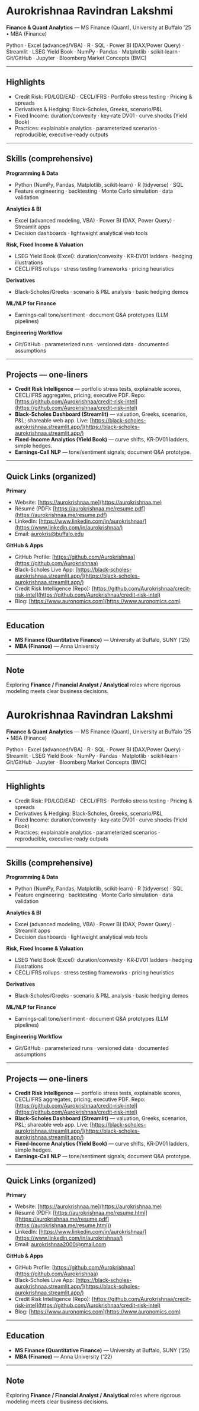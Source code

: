 # Aurokrishnaa Ravindran Lakshmi

**Finance & Quant Analytics** — MS Finance (Quant), University at Buffalo ’25 • MBA (Finance)

Python · Excel (advanced/VBA) · R · SQL · Power BI (DAX/Power Query) · Streamlit · LSEG Yield Book · NumPy · Pandas · Matplotlib · scikit‑learn · Git/GitHub · Jupyter · Bloomberg Market Concepts (BMC)

---

## Highlights

* Credit Risk: PD/LGD/EAD · CECL/IFRS · Portfolio stress testing · Pricing & spreads
* Derivatives & Hedging: Black‑Scholes, Greeks, scenario/P\&L
* Fixed Income: duration/convexity · key‑rate DV01 · curve shocks (Yield Book)
* Practices: explainable analytics · parameterized scenarios · reproducible, executive‑ready outputs

---

## Skills (comprehensive)

**Programming & Data**

* Python (NumPy, Pandas, Matplotlib, scikit‑learn) · R (tidyverse) · SQL
* Feature engineering · backtesting · Monte Carlo simulation · data validation

**Analytics & BI**

* Excel (advanced modeling, VBA) · Power BI (DAX, Power Query) · Streamlit apps
* Decision dashboards · lightweight analytical web tools

**Risk, Fixed Income & Valuation**

* LSEG Yield Book (Excel): duration/convexity · KR‑DV01 ladders · hedging illustrations
* CECL/IFRS rollups · stress testing frameworks · pricing heuristics

**Derivatives**

* Black‑Scholes/Greeks · scenario & P\&L analysis · basic hedging demos

**ML/NLP for Finance**

* Earnings‑call tone/sentiment · document Q\&A prototypes (LLM pipelines)

**Engineering Workflow**

* Git/GitHub · parameterized runs · versioned data · documented assumptions

---

## Projects — one‑liners

* **Credit Risk Intelligence** — portfolio stress tests, explainable scores, CECL/IFRS aggregates, pricing, executive PDF.
  Repo: [https://github.com/Aurokrishnaa/credit-risk-intel](https://github.com/Aurokrishnaa/credit-risk-intel)
* **Black‑Scholes Dashboard (Streamlit)** — valuation, Greeks, scenarios, P\&L; shareable web app.
  Live: [https://black-scholes-aurokrishnaa.streamlit.app/](https://black-scholes-aurokrishnaa.streamlit.app/)
* **Fixed‑Income Analytics (Yield Book)** — curve shifts, KR‑DV01 ladders, simple hedges.
* **Earnings‑Call NLP** — tone/sentiment signals; document Q\&A prototype.

---

## Quick Links (organized)

**Primary**

* Website: [https://aurokrishnaa.me](https://aurokrishnaa.me)
* Résumé (PDF): [https://aurokrishnaa.me/resume.pdf](https://aurokrishnaa.me/resume.pdf)
* LinkedIn: [https://www.linkedin.com/in/aurokrishnaa/](https://www.linkedin.com/in/aurokrishnaa/)
* Email: [aurokris@buffalo.edu](mailto:aurokris@buffalo.edu)

**GitHub & Apps**

* GitHub Profile: [https://github.com/Aurokrishnaa](https://github.com/Aurokrishnaa)
* Black‑Scholes Live App: [https://black-scholes-aurokrishnaa.streamlit.app/](https://black-scholes-aurokrishnaa.streamlit.app/)
* Credit Risk Intelligence (Repo): [https://github.com/Aurokrishnaa/credit-risk-intel](https://github.com/Aurokrishnaa/credit-risk-intel)
* Blog: [https://www.auronomics.com](https://www.auronomics.com)

---

## Education

* **MS Finance (Quantitative Finance)** — University at Buffalo, SUNY (’25)
* **MBA (Finance)** — Anna University

---

## Note

Exploring **Finance / Financial Analyst / Analytical** roles where rigorous modeling meets clear business decisions.
# Aurokrishnaa Ravindran Lakshmi

**Finance & Quant Analytics** — MS Finance (Quant), University at Buffalo ’25 • MBA (Finance)

Python · Excel (advanced/VBA) · R · SQL · Power BI (DAX/Power Query) · Streamlit · LSEG Yield Book · NumPy · Pandas · Matplotlib · scikit‑learn · Git/GitHub · Jupyter · Bloomberg Market Concepts (BMC)

---

## Highlights

* Credit Risk: PD/LGD/EAD · CECL/IFRS · Portfolio stress testing · Pricing & spreads
* Derivatives & Hedging: Black‑Scholes, Greeks, scenario/P\&L
* Fixed Income: duration/convexity · key‑rate DV01 · curve shocks (Yield Book)
* Practices: explainable analytics · parameterized scenarios · reproducible, executive‑ready outputs

---

## Skills (comprehensive)

**Programming & Data**

* Python (NumPy, Pandas, Matplotlib, scikit‑learn) · R (tidyverse) · SQL
* Feature engineering · backtesting · Monte Carlo simulation · data validation

**Analytics & BI**

* Excel (advanced modeling, VBA) · Power BI (DAX, Power Query) · Streamlit apps
* Decision dashboards · lightweight analytical web tools

**Risk, Fixed Income & Valuation**

* LSEG Yield Book (Excel): duration/convexity · KR‑DV01 ladders · hedging illustrations
* CECL/IFRS rollups · stress testing frameworks · pricing heuristics

**Derivatives**

* Black‑Scholes/Greeks · scenario & P\&L analysis · basic hedging demos

**ML/NLP for Finance**

* Earnings‑call tone/sentiment · document Q\&A prototypes (LLM pipelines)

**Engineering Workflow**

* Git/GitHub · parameterized runs · versioned data · documented assumptions

---

## Projects — one‑liners

* **Credit Risk Intelligence** — portfolio stress tests, explainable scores, CECL/IFRS aggregates, pricing, executive PDF.
  Repo: [https://github.com/Aurokrishnaa/credit-risk-intel](https://github.com/Aurokrishnaa/credit-risk-intel)
* **Black‑Scholes Dashboard (Streamlit)** — valuation, Greeks, scenarios, P\&L; shareable web app.
  Live: [https://black-scholes-aurokrishnaa.streamlit.app/](https://black-scholes-aurokrishnaa.streamlit.app/)
* **Fixed‑Income Analytics (Yield Book)** — curve shifts, KR‑DV01 ladders, simple hedges.
* **Earnings‑Call NLP** — tone/sentiment signals; document Q\&A prototype.

---

## Quick Links (organized)

**Primary**

* Website: [https://aurokrishnaa.me](https://aurokrishnaa.me)
* Résumé (PDF): [https://aurokrishnaa.me/resume.html]([https://aurokrishnaa.me/resume.pdf](https://aurokrishnaa.me/resume.html))
* LinkedIn: [https://www.linkedin.com/in/aurokrishnaa/](https://www.linkedin.com/in/aurokrishnaa/)
* Email: [aurokrishnaa2000@gmail.com](mailto:aurokrishnaa2000@gmail.com)

**GitHub & Apps**

* GitHub Profile: [https://github.com/Aurokrishnaa](https://github.com/Aurokrishnaa)
* Black‑Scholes Live App: [https://black-scholes-aurokrishnaa.streamlit.app/](https://black-scholes-aurokrishnaa.streamlit.app/)
* Credit Risk Intelligence (Repo): [https://github.com/Aurokrishnaa/credit-risk-intel](https://github.com/Aurokrishnaa/credit-risk-intel)
* Blog: [https://www.auronomics.com](https://www.auronomics.com)

---

## Education

* **MS Finance (Quantitative Finance)** — University at Buffalo, SUNY (’25)
* **MBA (Finance)** — Anna University ('22)

---

## Note

Exploring **Finance / Financial Analyst / Analytical** roles where rigorous modeling meets clear business decisions.
